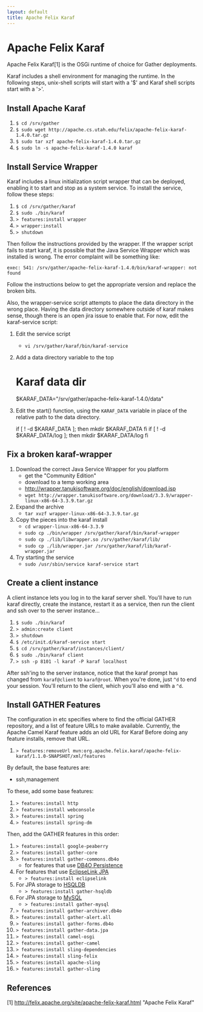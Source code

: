 ```yaml
---
layout: default
title: Apache Felix Karaf
---
```


Apache Felix Karaf
==================
Apache Felix Karaf[1] is the OSGi runtime of choice for Gather 
deployments.

Karaf includes a shell environment for managing the runtime. In the
following steps, unix-shell scripts will start with a '$' and Karaf
shell scripts start with a '>'.

Install Apache Karaf
--------------------

1. `$ cd /srv/gather`
2. `$ sudo wget http://apache.cs.utah.edu/felix/apache-felix-karaf-1.4.0.tar.gz`
3. `$ sudo tar xzf apache-felix-karaf-1.4.0.tar.gz`
4. `$ sudo ln -s apache-felix-karaf-1.4.0 karaf`

Install Service Wrapper
-----------------------
Karaf includes a linux initialization script wrapper that can be
deployed, enabling it to start and stop as a system service.
To install the service, follow these steps:

1. `$ cd /srv/gather/karaf`
2. `$ sudo ./bin/karaf`
3. `> features:install wrapper`
4. `> wrapper:install`
5. `> shutdown`

Then follow the instructions provided by the wrapper. If the wrapper
script fails to start karaf, it is possible that the Java Service 
Wrapper which was installed is wrong. The error complaint will be
something like:

    exec: 541: /srv/gather/apache-felix-karaf-1.4.0/bin/karaf-wrapper: not found

Follow the instructions below to get the appropriate version and 
replace the broken bits. 

Also, the wrapper-service script attempts to place the data directory
in the wrong place. Having the data directory somewhere outside of 
karaf makes sense, though there is an open jira issue to enable that.
For now, edit the karaf-service script:

1. Edit the service script
   * `vi /srv/gather/karaf/bin/karaf-service`
2. Add a data directory variable to the top
   
    # Karaf data dir
    $KARAF_DATA="/srv/gather/apache-felix-karaf-1.4.0/data"
   
3. Edit the start() function, using the `KARAF_DATA` variable
   in place of the relative path to the data directory.

   if [ ! -d $KARAF_DATA ]; then
       mkdir $KARAF_DATA
   fi
   if [ ! -d $KARAF_DATA/log ]; then
       mkdir $KARAF_DATA/log
   fi

Fix a broken karaf-wrapper
--------------------------

1. Download the correct Java Service Wrapper for you platform
   * get the "Community Edition"
   * download to a temp working area
   * http://wrapper.tanukisoftware.org/doc/english/download.jsp
   * `wget http://wrapper.tanukisoftware.org/download/3.3.9/wrapper-linux-x86-64-3.3.9.tar.gz`
2. Expand the archive
   * `tar xvzf wrapper-linux-x86-64-3.3.9.tar.gz`
3. Copy the pieces into the karaf install
   * `cd wrapper-linux-x86-64-3.3.9`
   * `sudo cp ./bin/wrapper /srv/gather/karaf/bin/karaf-wrapper`
   * `sudo cp ./lib/libwrapper.so /srv/gather/karaf/lib/`
   * `sudo cp ./lib/wrapper.jar /srv/gather/karaf/lib/karaf-wrapper.jar`
4. Try starting the service
   * `sudo /usr/sbin/service karaf-service start`

Create a client instance
------------------------
A client instance lets you log in to the karaf server shell. 
You'll have to run karaf directly, create the instance, 
restart it as a service, then run the client and ssh over
to the server instance...

1. `$ sudo ./bin/karaf`
2. `> admin:create client`
3. `> shutdown`
4. `$ /etc/init.d/karaf-service start`
5. `$ cd /srv/gather/karaf/instances/client/`
6. `$ sudo ./bin/karaf client`
7. `> ssh -p 8101 -l karaf -P karaf localhost`

After ssh'ing to the server instance, notice that the karaf
prompt has changed from `karaf@client` to `karaf@root`.
When you're done, just `^d` to end your session. You'll return
to the client, which you'll also end with a `^d`.

Install GATHER Features
-----------------------
The configuration in etc specifies where to find the official GATHER
repository, and a list of feature URLs to make available. Currently,
the Apache Camel Karaf feature adds an old URL for Karaf Before doing
any feature installs, remove that URL.

1. `> features:removeUrl mvn:org.apache.felix.karaf/apache-felix-karaf/1.1.0-SNAPSHOT/xml/features`

By default, the base features are:

* ssh,management

To these, add some base features:

1. `> features:install http`
2. `> features:install webconsole`
3. `> features:install spring`
4. `> features:install spring-dm`

Then, add the GATHER features in this order:

1. `> features:install google-peaberry`
2. `> features:install gather-core`
3. `> features:install gather-commons.db4o`
   * for features that use [DB4O Persistence](http://www.db4o.com/)
4. For features that use [EclipseLink JPA](http://www.eclipse.org/eclipselink/)
   * `> features:install eclipselink`
5. For JPA storage to [HSQLDB](http://hsqldb.org/)
   * `> features:install gather-hsqldb`
6. For JPA storage to [MySQL](http://www.mysql.com/)
   * `> features:install gather-mysql`
7. `> features:install gather-archiver.db4o`
8. `> features:install gather-alert.all`
9. `> features:install gather-forms.db4o`
10. `> features:install gather-data.jpa`
11. `> features:install camel-osgi`
12. `> features:install gather-camel`
13. `> features:install sling-dependencies`
14. `> features:install sling-felix`
15. `> features:install apache-sling`
16. `> features:install gather-sling`

References
----------

[1] http://felix.apache.org/site/apache-felix-karaf.html "Apache Felix Karaf"


